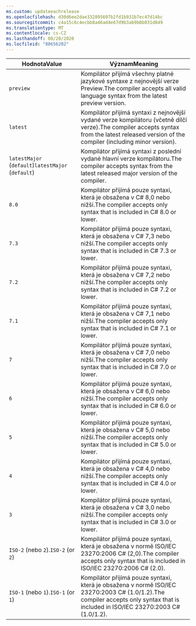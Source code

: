 ```yaml
---
ms.custom: updateeachrelease
ms.openlocfilehash: d30d6ee2dae332895697b2fd1b931b7ec47d14bc
ms.sourcegitcommit: c4a15c6c4ecbb8a46ad4e67d9b3ab9b8b031d849
ms.translationtype: MT
ms.contentlocale: cs-CZ
ms.lasthandoff: 08/20/2020
ms.locfileid: "88656202"
---
```

| <span data-ttu-id="b6426-101">Hodnota</span><span class="sxs-lookup"><span data-stu-id="b6426-101">Value</span></span>                     | <span data-ttu-id="b6426-102">Význam</span><span class="sxs-lookup"><span data-stu-id="b6426-102">Meaning</span></span>                                                                                                 |
|---------------------------|---------------------------------------------------------------------------------------------------------|
| `preview`                 | <span data-ttu-id="b6426-103">Kompilátor přijímá všechny platné jazykové syntaxe z nejnovější verze Preview.</span><span class="sxs-lookup"><span data-stu-id="b6426-103">The compiler accepts all valid language syntax from the latest preview version.</span></span>                         |
| `latest`                  | <span data-ttu-id="b6426-104">Kompilátor přijímá syntaxi z nejnovější vydané verze kompilátoru (včetně dílčí verze).</span><span class="sxs-lookup"><span data-stu-id="b6426-104">The compiler accepts syntax from the latest released version of the compiler (including minor version).</span></span> |
| <span data-ttu-id="b6426-105">`latestMajor` (`default`)</span><span class="sxs-lookup"><span data-stu-id="b6426-105">`latestMajor` (`default`)</span></span> | <span data-ttu-id="b6426-106">Kompilátor přijímá syntaxi z poslední vydané hlavní verze kompilátoru.</span><span class="sxs-lookup"><span data-stu-id="b6426-106">The compiler accepts syntax from the latest released major version of the compiler.</span></span>                     |
| `8.0`                     | <span data-ttu-id="b6426-107">Kompilátor přijímá pouze syntaxi, která je obsažena v C# 8,0 nebo nižší.</span><span class="sxs-lookup"><span data-stu-id="b6426-107">The compiler accepts only syntax that is included in C# 8.0 or lower.</span></span>                                   |
| `7.3`                     | <span data-ttu-id="b6426-108">Kompilátor přijímá pouze syntaxi, která je obsažena v C# 7,3 nebo nižší.</span><span class="sxs-lookup"><span data-stu-id="b6426-108">The compiler accepts only syntax that is included in C# 7.3 or lower.</span></span>                                   |
| `7.2`                     | <span data-ttu-id="b6426-109">Kompilátor přijímá pouze syntaxi, která je obsažena v C# 7,2 nebo nižší.</span><span class="sxs-lookup"><span data-stu-id="b6426-109">The compiler accepts only syntax that is included in C# 7.2 or lower.</span></span>                                   |
| `7.1`                     | <span data-ttu-id="b6426-110">Kompilátor přijímá pouze syntaxi, která je obsažena v C# 7,1 nebo nižší.</span><span class="sxs-lookup"><span data-stu-id="b6426-110">The compiler accepts only syntax that is included in C# 7.1 or lower.</span></span>                                   |
| `7`                       | <span data-ttu-id="b6426-111">Kompilátor přijímá pouze syntaxi, která je obsažena v C# 7,0 nebo nižší.</span><span class="sxs-lookup"><span data-stu-id="b6426-111">The compiler accepts only syntax that is included in C# 7.0 or lower.</span></span>                                   |
| `6`                       | <span data-ttu-id="b6426-112">Kompilátor přijímá pouze syntaxi, která je obsažena v C# 6,0 nebo nižší.</span><span class="sxs-lookup"><span data-stu-id="b6426-112">The compiler accepts only syntax that is included in C# 6.0 or lower.</span></span>                                   |
| `5`                       | <span data-ttu-id="b6426-113">Kompilátor přijímá pouze syntaxi, která je obsažena v C# 5,0 nebo nižší.</span><span class="sxs-lookup"><span data-stu-id="b6426-113">The compiler accepts only syntax that is included in C# 5.0 or lower.</span></span>                                   |
| `4`                       | <span data-ttu-id="b6426-114">Kompilátor přijímá pouze syntaxi, která je obsažena v C# 4,0 nebo nižší.</span><span class="sxs-lookup"><span data-stu-id="b6426-114">The compiler accepts only syntax that is included in C# 4.0 or lower.</span></span>                                   |
| `3`                       | <span data-ttu-id="b6426-115">Kompilátor přijímá pouze syntaxi, která je obsažena v C# 3,0 nebo nižší.</span><span class="sxs-lookup"><span data-stu-id="b6426-115">The compiler accepts only syntax that is included in C# 3.0 or lower.</span></span>                                   |
| <span data-ttu-id="b6426-116">`ISO-2` (nebo `2`).</span><span class="sxs-lookup"><span data-stu-id="b6426-116">`ISO-2` (or `2`)</span></span>          | <span data-ttu-id="b6426-117">Kompilátor přijímá pouze syntaxi, která je obsažena v normě ISO/IEC 23270:2006 C# (2,0).</span><span class="sxs-lookup"><span data-stu-id="b6426-117">The compiler accepts only syntax that is included in ISO/IEC 23270:2006 C# (2.0).</span></span>                       |
| <span data-ttu-id="b6426-118">`ISO-1` (nebo `1`).</span><span class="sxs-lookup"><span data-stu-id="b6426-118">`ISO-1` (or `1`)</span></span>          | <span data-ttu-id="b6426-119">Kompilátor přijímá pouze syntaxi, která je obsažena v normě ISO/IEC 23270:2003 C# (1.0/1.2).</span><span class="sxs-lookup"><span data-stu-id="b6426-119">The compiler accepts only syntax that is included in ISO/IEC 23270:2003 C# (1.0/1.2).</span></span>                   |
